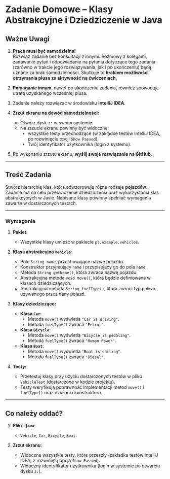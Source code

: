 # Zadanie Domowe – Klasy Abstrakcyjne i Dziedziczenie w Java

## Ważne Uwagi

1. **Praca musi być samodzielna!**  
   Rozwiąż zadanie bez konsultacji z innymi. Rozmowy z kolegami, zadawanie pytań i odpowiadanie na pytania dotyczące tego zadania (zarówno w trakcie jego rozwiązywania, jak i po ukończeniu) będą uznane za brak samodzielności. Skutkuje to **brakiem możliwości otrzymania plusa za aktywność na ćwiczeniach**.

2. **Pomaganie innym**, nawet po ukończeniu zadania, również spowoduje utratę uzyskanego wcześniej plusa.

3. Zadanie należy rozwiązać w środowisku **IntelliJ IDEA**.

4. **Zrzut ekranu na dowód samodzielności:**
   - Otwórz dysk `z:` w swoim systemie.
   - Na zrzucie ekranu powinny być widoczne: 
     - wszystkie testy przechodzące (w zakładce testów IntelliJ IDEA, po rozwinięciu opcji `Show Passed`),  
     - Twój identyfikator użytkownika (login z systemu).  

5. Po wykonaniu zrzutu ekranu, **wyślij swoje rozwiązanie na GitHub**.

---

## Treść Zadania

Stwórz hierarchię klas, która odwzorowuje różne rodzaje **pojazdów**. Zadanie ma na celu przećwiczenie dziedziczenia oraz wykorzystania klas abstrakcyjnych w Javie. Napisane klasy powinny spełniać wymagania zawarte w dostarczonych testach.

---

### Wymagania

1. **Pakiet**:  
   - Wszystkie klasy umieść w pakiecie `pl.example.vehicles`.

2. **Klasa abstrakcyjna `Vehicle`**:
   - Pole `String name`, przechowujące nazwę pojazdu.
   - Konstruktor przyjmujący `name` i przypisujący go do pola `name`.
   - Metoda `String getName()`, która zwraca nazwę pojazdu.
   - Abstrakcyjna metoda `void move()`, która będzie definiowana w klasach dziedziczących.
   - Abstrakcyjna metoda `String fuelType()`, która zwróci typ paliwa używanego przez dany pojazd.

3. **Klasy dziedziczące:**
   - **Klasa `Car`**:
     - Metoda `move()` wyświetla `"Car is driving"`.
     - Metoda `fuelType()` zwraca `"Petrol"`.
   - **Klasa `Bicycle`**:
     - Metoda `move()` wyświetla `"Bicycle is pedaling"`.
     - Metoda `fuelType()` zwraca `"Human Power"`.
   - **Klasa `Boat`**:
     - Metoda `move()` wyświetla `"Boat is sailing"`.
     - Metoda `fuelType()` zwraca `"Diesel"`.

4. **Testy:**
   - Przetestuj klasy przy użyciu dostarczonych testów w pliku `VehicleTest` (dostarczone w kodzie projektu).
   - Testy weryfikują poprawność implementacji metod `move()` i `fuelType()` oraz działania konstruktora.

---

## Co należy oddać?

1. **Pliki `.java`**:
   - `Vehicle`, `Car`, `Bicycle`, `Boat`.

2. **Zrzut ekranu**:
   - Widoczne wszystkie testy, które przeszły (zakładka testów IntelliJ IDEA, z rozwiniętą opcją `Show Passed`).
   - Widoczny identyfikator użytkownika (login w systemie po otwarciu dysku `z:`).

